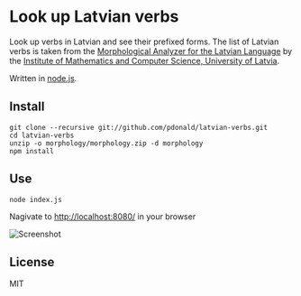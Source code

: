 Look up Latvian verbs
===

Look up verbs in Latvian and see their prefixed forms.
The list of Latvian verbs is taken from the [Morphological Analyzer for the Latvian Language](https://github.com/peterisp/morphology)
by the [Institute of Mathematics and Computer Science, University of Latvia](http://lumii.lv).

Written in [node.js](http://nodejs.org).

Install
---

    git clone --recursive git://github.com/pdonald/latvian-verbs.git
    cd latvian-verbs
    unzip -o morphology/morphology.zip -d morphology
    npm install

Use
---

    node index.js

Nagivate to [http://localhost:8080/](http://localhost:8080/) in your browser

![Screenshot](https://raw.github.com/pdonald/latvian-verbs/master/screenshot.png "Screenshot")

License
---

MIT